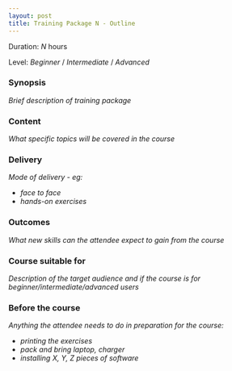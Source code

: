 ```yaml
---
layout: post
title: Training Package N - Outline
---
```


Duration: _N_ hours

Level: _Beginner_ / _Intermediate_ / _Advanced_

### Synopsis

_Brief description of training package_

### Content

_What specific topics will be covered in the course_

### Delivery

_Mode of delivery - eg:_

* _face to face_
* _hands-on exercises_

### Outcomes

_What new skills can the attendee expect to gain from the course_

### Course suitable for

_Description of the target audience and if the course is for beginner/intermediate/advanced users_

### Before the course

_Anything the attendee needs to do in preparation for the course:_

* _printing the exercises_
* _pack and bring laptop, charger_
* _installing X, Y, Z pieces of software_

